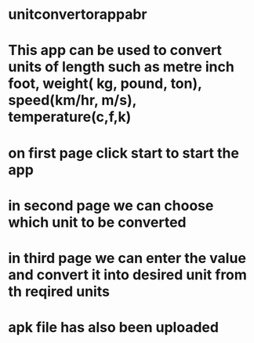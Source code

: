 # unitconvertorappabr
# This app can be used to convert units of length such as metre inch foot, weight( kg, pound, ton), speed(km/hr, m/s), temperature(c,f,k)
# on first page click start to start the app
# in second page we can choose which unit to be converted
# in third page we can enter the value and convert it into desired unit from th reqired units
# apk file has also been uploaded 
